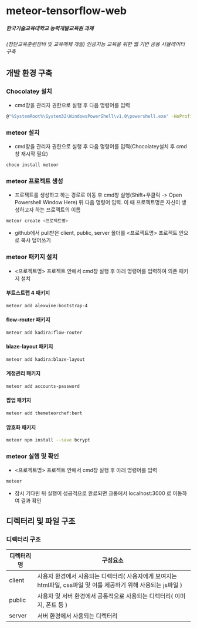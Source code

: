 # meteor-tensorflow-web
##### 한국기술교육대학교 능력개발교육원 과제
###### (첨단교육훈련장비 및 교육매체 개발) 인공지능 교육을 위한 웹 기반 공용 시뮬레이터 구축


## 개발 환경 구축
### Chocolatey 설치
- cmd창을 관리자 권한으로 실행 후 다음 명령어를 입력
```sh
@"%SystemRoot%\System32\WindowsPowerShell\v1.0\powershell.exe" -NoProfile -InputFormat None -ExecutionPolicy Bypass -Command "iex ((New-Object System.Net.WebClient).DownloadString('https://chocolatey.org/install.ps1'))" && SET "PATH=%PATH%;%ALLUSERSPROFILE%\chocolatey\bin"
```

### meteor 설치
- cmd창을 관리자 권한으로 실행 후 다음 명령어를 입력(Chocolatey설치 후 cmd창 재시작 필요)
```sh
choco install meteor
```

### meteor 프로젝트 생성
- 프로젝트를 생성하고 하는 경로로 이동 후 cmd창 실행(Shift+우클릭 -> Open Powershell Window Here) 뒤 다음 명령어 입력. 이 때 프로젝트명은 자신이 생성하고자 하는 프로젝트의 이름
```sh
meteor create <프로젝트명>
```
- github에서 pull받은 client, public, server 폴더를 <프로젝트명> 프로젝트 안으로 복사 덮어쓰기


### meteor 패키지 설치
- <프로젝트명> 프로젝트 안에서 cmd창 실행 후 아래 명령어를 입력하여 의존 패키지 설치
#### 부트스트랩 4 패키지
```sh
meteor add alexwine:bootstrap-4
```
#### flow-router 패키지
```sh
meteor add kadira:flow-router
```
#### blaze-layout 패키지
```sh
meteor add kadira:blaze-layout
```
#### 계정관리 패키지
```sh
meteor add accounts-password
```
#### 팝업 패키지
```sh
meteor add themeteorchef:bert
```
#### 암호화 패키지
```sh
meteor npm install --save bcrypt
```

### meteor 실행 및 확인
- <프로젝트명> 프로젝트 안에서 cmd창 실행 후 아래 명령어를 입력
```sh
meteor
```
- 잠시 기다린 뒤 실행이 성공적으로 완료되면 크롬에서 localhost:3000 로 이동하여 결과 확인

## 디렉터리 및 파일 구조
### 디렉터리 구조
| 디렉터리명 | 구성요소 |
| ------ | ------ |
| client | 사용자 환경에서 사용되는 디렉터리( 사용자에게 보여지는 html파일, css파일 및 이를 제공하기 위해 사용되는 js파일 ) |
| public | 사용자 및 서버 환경에서 공통적으로 사용되는 디렉터리( 이미지, 폰트 등 ) |
| server | 서버 환경에서 사용되는 디렉터리 |
